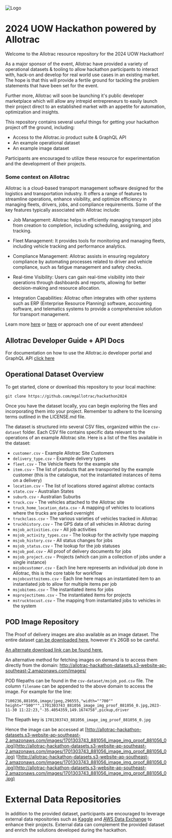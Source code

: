 ![Logo](https://assets-global.website-files.com/644f39b5d9996380f70dfa0f/644f429a2303d7148ead8765_AllotracLogo_SIDE%20BY%20SIDE%20-%20NAVY.svg)

# 2024 UOW Hackathon powered by Allotrac

Welcome to the Allotrac resource repository for the 2024 UOW Hackathon!

As a major sponsor of the event, Allotrac have provided a variety of operational datasets & tooling to allow hackathon participants to interact with, hack-on and develop for real world use cases in an existing market. The hope is that this will provide a fertile ground for tackling the problem statements that have been set for the event.

Further more, Allotrac will soon be launching it's public developer marketplace which will allow any intrepid entrepreneurs to easily launch their project direct to an established market with an appetite for automation, optimization and insights.

This repository contains several useful things for getting your hackathon project off the ground, including:

- Access to the Allotrac.io product suite & GraphQL API
- An example operational dataset
- An example image dataset

Participants are encouraged to utilize these resource for experimentation and the development of their projects.

### Some context on Allotrac

Allotrac is a cloud-based transport management software designed for the logistics and transportation industry. It offers a range of features to streamline operations, enhance visibility, and optimize efficiency in managing fleets, drivers, jobs, and compliance requirements. Some of the key features typically associated with Allotrac include:

- Job Management: Allotrac helps in efficiently managing transport jobs from creation to completion, including scheduling, assigning, and tracking.

- Fleet Management: It provides tools for monitoring and managing fleets, including vehicle tracking and performance analytics.

- Compliance Management: Allotrac assists in ensuring regulatory compliance by automating processes related to driver and vehicle compliance, such as fatigue management and safety checks.

- Real-time Visibility: Users can gain real-time visibility into their operations through dashboards and reports, allowing for better decision-making and resource allocation.

- Integration Capabilities: Allotrac often integrates with other systems such as ERP (Enterprise Resource Planning) software, accounting software, and telematics systems to provide a comprehensive solution for transport management.

Learn more [here](https://www.youtube.com/watch?v=axSHViIHqwE) or [here](https://allotrac.com.au) or approach one of our event attendees!

## Allotrac Developer Guide + API Docs

For documentation on how to use the Allotrac.io developer portal and GraphQL API [click here](https://jodatechnology.atlassian.net/wiki/external/ODUxYmFjZGExNTQ0NGUwYzhkOGFlMTdiMDUyOTBjYjk)

## Operational Dataset Overview

To get started, clone or download this repository to your local machine:

`git clone https://github.com/mgallotrac/hackathon2024`

Once you have the dataset locally, you can begin exploring the files and incorporating them into your project. Remember to adhere to the licensing terms outlined in the LICENSE.md file.

The dataset is structured into several CSV files, organized within the `csv-dataset` folder. Each CSV file contains specific data relevant to the operations of an example Allotrac site. Here is a list of the files available in the dataset:

- `customer.csv` - Example Allotrac Site Customers
- `delivery_type.csv` - Example delivery types
- `fleet.csv` - The Vehicle fleets for the example site
- `item.csv` - The list of products that are transported by the example customer (this is the catalogue, not the instantiated instances of items on a delivery)
- `location.csv` - The list of locations stored against allotrac contacts
- `state.csv` - Australian States
- `suburb.csv` - Australian Suburbs
- `truck.csv` - The vehicles attached to the Allotrac site
- `truck_home_location_data.csv` - A mapping of vehicles to locations where the trucks are parked overnight
- `truckclass.csv` - The various varieties of vehicles tracked in Allotrac
- `truckhistory.csv` - The GPS data of all vehicles in Allotrac during
- `msjob_activities.csv` - All job activities
- `msjob_activity_types.csv` - The lookup for the activity type mapping
- `msjob_history.csv` - All status changes for jobs
- `msjob_status.csv` - The lookup for the job statuses
- `msjob_pod.csv` - All proof of delivery documents for jobs
- `msjob_project.csv` - Projects (which can join a collection of jobs under a single instance)
- `msjobcustomer.csv` - Each line here represents an individual job done in Allotrac, this is the core table for workflow
- `msjobcusttoitems.csv` - Each line here maps an instantiated item to an instantiated job to allow for multiple items per job
- `msjobitems.csv` - The instantiated items for jobs
- `msprojectitems.csv` - The instantiated items for projects
- `mstrucktocust.csv` - The mapping from instantiated jobs to vehicles in the system

## POD Image Repository

The Proof of delivery images are also available as an image dataset. The entire dataset [can be downloaded here](https://allotrac-hackathon-datasets.s3.amazonaws.com/pop-pod-images.zip?AWSAccessKeyId=AKIASY2WFKX7SLJMMEFY&Signature=In23Mmz%2FZ0qU%2FedkTZWa2HQyCJw%3D&Expires=1710677728), however it's 26GB so be careful.

[An alternate download link can be found here.](https://allotrac-hackathon-datasets.s3.amazonaws.com/pop-pod-images.zip)

An alternative method for fetching images on demand is to access them directly from the domain: http://allotrac-hackathon-datasets.s3-website-ap-southeast-2.amazonaws.com/images/

POD filepaths can be found in the `csv-dataset/msjob_pod.csv` file. The column `filename` can be appended to the above domain to access the image. For example for the line:

```
7100236,881056,image/jpeg,296555,"width=""700"" height=""500""",1701303743_881056_image_img_proof_881056_0.jpg,2023-11-30 11:22:23,"-35.4054359,149.1674758",pickup,driver
```

The filepath key is `1701303743_881056_image_img_proof_881056_0.jpg`

Hence the image can be accessed at [http://allotrac-hackathon-datasets.s3-website-ap-southeast-2.amazonaws.com/images/1701303743_881056_image_img_proof_881056_0.jpg](http://allotrac-hackathon-datasets.s3-website-ap-southeast-2.amazonaws.com/images/1701303743_881056_image_img_proof_881056_0.jpg)
![http://allotrac-hackathon-datasets.s3-website-ap-southeast-2.amazonaws.com/images/1701303743_881056_image_img_proof_881056_0.jpg](http://allotrac-hackathon-datasets.s3-website-ap-southeast-2.amazonaws.com/images/1701303743_881056_image_img_proof_881056_0.jpg)

# External Data Repositories

In addition to the provided dataset, participants are encouraged to leverage external data repositories such as [Kaggle](https://www.kaggle.com) and [AWS Data Exchange](https://aws.amazon.com/data-exchange/) to enhance their projects. External data can complement the provided dataset and enrich the solutions developed during the hackathon.
